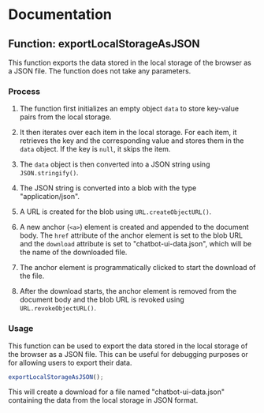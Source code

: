 # Documentation

## Function: exportLocalStorageAsJSON

This function exports the data stored in the local storage of the browser as a JSON file. The function does not take any parameters.

### Process

1. The function first initializes an empty object `data` to store key-value pairs from the local storage.

2. It then iterates over each item in the local storage. For each item, it retrieves the key and the corresponding value and stores them in the `data` object. If the key is `null`, it skips the item.

3. The `data` object is then converted into a JSON string using `JSON.stringify()`.

4. The JSON string is converted into a blob with the type "application/json".

5. A URL is created for the blob using `URL.createObjectURL()`.

6. A new anchor (`<a>`) element is created and appended to the document body. The `href` attribute of the anchor element is set to the blob URL and the `download` attribute is set to "chatbot-ui-data.json", which will be the name of the downloaded file.

7. The anchor element is programmatically clicked to start the download of the file.

8. After the download starts, the anchor element is removed from the document body and the blob URL is revoked using `URL.revokeObjectURL()`.

### Usage

This function can be used to export the data stored in the local storage of the browser as a JSON file. This can be useful for debugging purposes or for allowing users to export their data.

```javascript
exportLocalStorageAsJSON();
```

This will create a download for a file named "chatbot-ui-data.json" containing the data from the local storage in JSON format.